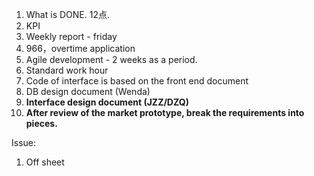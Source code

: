 1. What is DONE. 12点.
1. KPI
1. Weekly report - friday
1. 966，overtime application
1. Agile development - 2 weeks as a period.
1. Standard work hour
1. Code of interface is based on the front end document
1. DB design document (Wenda)
1. **Interface design document (JZZ/DZQ)**
1. **After review of the market prototype, break the requirements into pieces.**

Issue:
1. Off sheet
